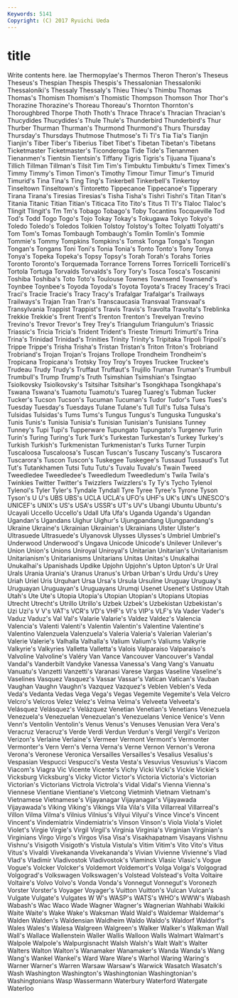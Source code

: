 ```yaml
---
Keywords: 5141 
Copyright: (C) 2017 Ryuichi Ueda
---
```


# title

Write contents here.
lae Thermopylae's Thermos Theron Theron's Theseus
Theseus's Thespian Thespis Thespis's Thessalonian Thessaloníki Thessaloníki's Thessaly Thessaly's Thieu
Thieu's Thimbu Thomas Thomas's Thomism Thomism's Thomistic Thompson Thomson Thor
Thor's Thorazine Thorazine's Thoreau Thoreau's Thornton Thornton's Thoroughbred Thorpe Thoth
Thoth's Thrace Thrace's Thracian Thracian's Thucydides Thucydides's Thule Thule's Thunderbird
Thunderbird's Thur Thurber Thurman Thurman's Thurmond Thurmond's Thurs Thursday Thursday's
Thursdays Thutmose Thutmose's Ti Ti's Tia Tia's Tianjin Tianjin's Tiber
Tiber's Tiberius Tibet Tibet's Tibetan Tibetan's Tibetans Ticketmaster Ticketmaster's Ticonderoga
Tide Tide's Tienanmen Tienanmen's Tientsin Tientsin's Tiffany Tigris Tigris's Tijuana
Tijuana's Tillich Tillman Tillman's Tilsit Tim Tim's Timbuktu Timbuktu's Timex
Timex's Timmy Timmy's Timon Timon's Timothy Timour Timur Timur's Timurid
Timurid's Tina Tina's Ting Ting's Tinkerbell Tinkerbell's Tinkertoy Tinseltown Tinseltown's
Tintoretto Tippecanoe Tippecanoe's Tipperary Tirana Tirana's Tiresias Tiresias's Tisha Tisha's
Tishri Tishri's Titan Titan's Titania Titanic Titian Titian's Titicaca Tito
Tito's Titus Tl Tl's Tlaloc Tlaloc's Tlingit Tlingit's Tm Tm's
Tobago Tobago's Toby Tocantins Tocqueville Tod Tod's Todd Togo Togo's
Tojo Tokay Tokay's Tokugawa Tokyo Tokyo's Toledo Toledo's Toledos Tolkien
Tolstoy Tolstoy's Toltec Tolyatti Tolyatti's Tom Tom's Tomas Tombaugh Tombaugh's
Tomlin Tomlin's Tommie Tommie's Tommy Tompkins Tompkins's Tomsk Tonga Tonga's
Tongan Tongan's Tongans Toni Toni's Tonia Tonia's Tonto Tonto's Tony
Tonya Tonya's Topeka Topeka's Topsy Topsy's Torah Torah's Torahs Tories
Toronto Toronto's Torquemada Torrance Torrens Torres Torricelli Torricelli's Tortola Tortuga
Torvalds Torvalds's Tory Tory's Tosca Tosca's Toscanini Toshiba Toshiba's Toto
Toto's Toulouse Townes Townsend Townsend's Toynbee Toynbee's Toyoda Toyoda's Toyota
Toyota's Tracey Tracey's Traci Traci's Tracie Tracie's Tracy Tracy's Trafalgar
Trafalgar's Trailways Trailways's Trajan Tran Tran's Transcaucasia Transvaal Transvaal's Transylvania
Trappist Trappist's Travis Travis's Travolta Travolta's Treblinka Trekkie Trekkie's Trent
Trent's Trenton Trenton's Trevelyan Trevino Trevino's Trevor Trevor's Trey Trey's
Triangulum Triangulum's Triassic Triassic's Tricia Tricia's Trident Trident's Trieste Trimurti
Trimurti's Trina Trina's Trinidad Trinidad's Trinities Trinity Trinity's Tripitaka Tripoli
Tripoli's Trippe Trippe's Trisha Trisha's Tristan Tristan's Triton Triton's Trobriand
Trobriand's Trojan Trojan's Trojans Trollope Trondheim Trondheim's Tropicana Tropicana's Trotsky
Troy Troy's Troyes Truckee Truckee's Trudeau Trudy Trudy's Truffaut Truffaut's
Trujillo Truman Truman's Trumbull Trumbull's Trump Trump's Truth Tsimshian Tsimshian's
Tsingtao Tsiolkovsky Tsiolkovsky's Tsitsihar Tsitsihar's Tsongkhapa Tsongkhapa's Tswana Tswana's Tuamotu
Tuamotu's Tuareg Tuareg's Tubman Tucker Tucker's Tucson Tucson's Tucuman Tucuman's
Tudor Tudor's Tues Tues's Tuesday Tuesday's Tuesdays Tulane Tulane's Tull
Tull's Tulsa Tulsa's Tulsidas Tulsidas's Tums Tums's Tungus Tungus's Tunguska
Tunguska's Tunis Tunis's Tunisia Tunisia's Tunisian Tunisian's Tunisians Tunney Tunney's
Tupi Tupi's Tupperware Tupungato Tupungato's Turgenev Turin Turin's Turing Turing's
Turk Turk's Turkestan Turkestan's Turkey Turkey's Turkish Turkish's Turkmenistan Turkmenistan's
Turks Turner Turpin Tuscaloosa Tuscaloosa's Tuscan Tuscan's Tuscany Tuscany's Tuscarora
Tuscarora's Tuscon Tuscon's Tuskegee Tuskegee's Tussaud Tussaud's Tut Tut's Tutankhamen
Tutsi Tutu Tutu's Tuvalu Tuvalu's Twain Tweed Tweedledee Tweedledee's Tweedledum
Tweedledum's Twila Twila's Twinkies Twitter Twitter's Twizzlers Twizzlers's Ty Ty's
Tycho Tylenol Tylenol's Tyler Tyler's Tyndale Tyndall Tyre Tyree Tyree's
Tyrone Tyson Tyson's U U's UBS UBS's UCLA UCLA's UFO's
UHF's UK's UN's UNESCO's UNICEF's UNIX's US's USA's USSR's UT's
UV's Ubangi Ubuntu Ubuntu's Ucayali Uccello Uccello's Udall Ufa Ufa's
Uganda Uganda's Ugandan Ugandan's Ugandans Uighur Uighur's Ujungpandang Ujungpandang's Ukraine
Ukraine's Ukrainian Ukrainian's Ukrainians Ulster Ulster's Ultrasuede Ultrasuede's Ulyanovsk Ulysses
Ulysses's Umbriel Umbriel's Underwood Underwood's Ungava Unicode Unicode's Unilever Unilever's
Union Union's Unions Uniroyal Uniroyal's Unitarian Unitarian's Unitarianism Unitarianism's Unitarianisms
Unitarians Unitas Unitas's Unukalhai Unukalhai's Upanishads Updike Upjohn Upjohn's Upton
Upton's Ur Ural Urals Urania Urania's Uranus Uranus's Urban Urban's
Urdu Urdu's Urey Uriah Uriel Uris Urquhart Ursa Ursa's Ursula
Ursuline Uruguay Uruguay's Uruguayan Uruguayan's Uruguayans Urumqi Usenet Usenet's Ustinov
Utah Utah's Ute Ute's Utopia Utopia's Utopian Utopian's Utopians Utopias
Utrecht Utrecht's Utrillo Utrillo's Uzbek Uzbek's Uzbekistan Uzbekistan's Uzi Uzi's
V V's VAT's VCR's VD's VHF's VI's VIP's VLF's Va
Vader Vader's Vaduz Vaduz's Val Val's Valarie Valarie's Valdez Valdez's
Valencia Valencia's Valenti Valenti's Valentin Valentin's Valentine Valentine's Valentino Valenzuela
Valenzuela's Valeria Valeria's Valerian Valerian's Valerie Valerie's Valhalla Valhalla's Valium
Valium's Valiums Valkyrie Valkyrie's Valkyries Valletta Valletta's Valois Valparaiso Valparaiso's
Valvoline Valvoline's Valéry Van Vance Vancouver Vancouver's Vandal Vandal's Vanderbilt
Vandyke Vanessa Vanessa's Vang Vang's Vanuatu Vanuatu's Vanzetti Vanzetti's Varanasi
Varese Vargas Vaseline Vaseline's Vaselines Vasquez Vasquez's Vassar Vassar's Vatican
Vatican's Vauban Vaughan Vaughn Vaughn's Vazquez Vazquez's Veblen Veblen's Veda
Veda's Vedanta Vedas Vega Vega's Vegas Vegemite Vegemite's Vela Velcro
Velcro's Velcros Velez Velez's Velma Velma's Velveeta Velveeta's Velásquez Velásquez's
Velázquez Venetian Venetian's Venetians Venezuela Venezuela's Venezuelan Venezuelan's Venezuelans Venice
Venice's Venn Venn's Ventolin Ventolin's Venus Venus's Venuses Venusian Vera
Vera's Veracruz Veracruz's Verde Verdi Verdun Verdun's Vergil Vergil's Verizon
Verizon's Verlaine Verlaine's Vermeer Vermont Vermont's Vermonter Vermonter's Vern Vern's
Verna Verna's Verne Vernon Vernon's Verona Verona's Veronese Veronica Versailles
Versailles's Vesalius Vesalius's Vespasian Vespucci Vespucci's Vesta Vesta's Vesuvius Vesuvius's
Viacom Viacom's Viagra Vic Vicente Vicente's Vichy Vicki Vicki's Vickie
Vickie's Vicksburg Vicksburg's Vicky Victor Victor's Victoria Victoria's Victorian Victorian's
Victorians Victrola Victrola's Vidal Vidal's Vienna Vienna's Viennese Vientiane Vientiane's
Vietcong Vietminh Vietnam Vietnam's Vietnamese Vietnamese's Vijayanagar Vijayanagar's Vijayawada Vijayawada's
Viking Viking's Vikings Vila Vila's Villa Villarreal Villarreal's Villon Vilma
Vilma's Vilnius Vilnius's Vilyui Vilyui's Vince Vince's Vincent Vincent's Vindemiatrix
Vindemiatrix's Vinson Vinson's Viola Viola's Violet Violet's Virgie Virgie's Virgil
Virgil's Virginia Virginia's Virginian Virginian's Virginians Virgo Virgo's Virgos Visa
Visa's Visakhapatnam Visayans Vishnu Vishnu's Visigoth Visigoth's Vistula Vistula's Vitim
Vitim's Vito Vito's Vitus Vitus's Vivaldi Vivekananda Vivekananda's Vivian Vivienne
Vivienne's Vlad Vlad's Vladimir Vladivostok Vladivostok's Vlaminck Vlasic Vlasic's Vogue
Vogue's Volcker Volcker's Voldemort Voldemort's Volga Volga's Volgograd Volgograd's Volkswagen
Volkswagen's Volstead Volstead's Volta Voltaire Voltaire's Volvo Volvo's Vonda Vonda's
Vonnegut Vonnegut's Voronezh Vorster Vorster's Voyager Voyager's Vuitton Vuitton's Vulcan
Vulcan's Vulgate Vulgate's Vulgates W W's WASP's WATS's WHO's WWW's
Wabash Wabash's Wac Waco Wade Wagner Wagner's Wagnerian Wahhabi Waikiki
Waite Waite's Wake Wake's Waksman Wald Wald's Waldemar Waldemar's Walden
Walden's Waldensian Waldheim Waldo Waldo's Waldorf Waldorf's Wales Wales's Walesa
Walgreen Walgreen's Walker Walker's Walkman Wall Wall's Wallace Wallenstein Waller
Wallis Walloon Walls Walmart Walmart's Walpole Walpole's Walpurgisnacht Walsh Walsh's
Walt Walt's Walter Walters Walton Walton's Wanamaker Wanamaker's Wanda Wanda's
Wang Wang's Wankel Wankel's Ward Ware Ware's Warhol Waring Waring's
Warner Warner's Warren Warsaw Warsaw's Warwick Wasatch Wasatch's Wash Washington
Washington's Washingtonian Washingtonian's Washingtonians Wasp Wassermann Waterbury Waterford Watergate Waterloo

